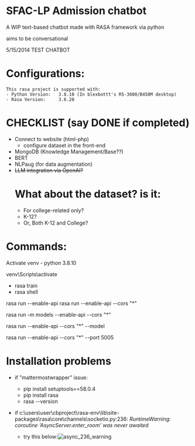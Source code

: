 # SFAC-LP Admission chatbot
A WIP text-based chatbot made with RASA framework via python

aims to be conversational

5/15/2014 TEST CHATBOT

# Configurations:
    This rasa project is supported with:
    - Python Version:   3.8.10 (In blexbottt's R5-3600/B450M desktop)
    - Rasa Version:     3.6.20

# CHECKLIST (say DONE if completed)
- Connect to website (html-php)
    - configure dataset in the front-end
- MongoDB (Knowledge Management/Base??)
- BERT
- NLPaug (for data augmentation)
- ~~LLM integration via OpenAI?~~
    # What about the dataset? is it:
    - For college-related only?
    - K-12?
    - Or, Both K-12 and College?

# Commands:

Activate venv - python 3.8.10

venv\Scripts\activate

- rasa train
- rasa shell

rasa run --enable-api 
rasa run --enable-api --cors "*"

rasa run -m models --enable-api --cors "*"

rasa run --enable-api --cors "*" --model <path>

rasa run --enable-api --cors "*" --port 5005

# Installation problems
- if "mattermostwrapper" issue:
    - pip install setuptools==58.0.4
    - pip install rasa
    - rasa --version

- if c:\users\user\cbproject\rasa-env\lib\site-packages\rasa\core\channels\socketio.py:236: 
    _RuntimeWarning: coroutine ‘AsyncServer.enter_room’ was never awaited_
    - try this below:![async_236_warning](https://github.com/user-attachments/assets/dbbd79ad-8974-40f4-a95b-156eda87b33c)

        
